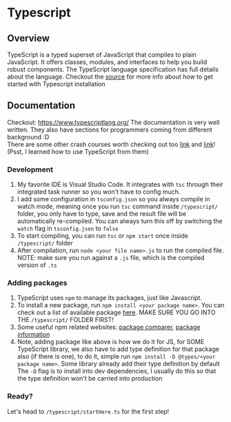 # Typescript

## Overview
TypeScript is a typed superset of JavaScript that compiles to plain JavaScript. It offers classes, modules, and interfaces to help you build robust components. The TypeScript language specification has full details about the language. Checkout the [source](https://code.visualstudio.com/docs/typescript/typescript-compiling) for more info about how to get started with Typescript installation

## **Documentation**
Checkout: https://www.typescriptlang.org/ The documentation is very well written. They also have sections for programmers coming from different background :D
<br>
There are some other crash courses worth checking out too [link](https://www.youtube.com/watch?v=ahCwqrYpIuM) and [link](https://www.youtube.com/watch?v=WBPrJSw7yQA)! (Psst, I learned how to use TypeScript from them)

### **Development**
1. My favorite IDE is Visual Studio Code. It integrates with `tsc` through their integrated task runner so you won't have to config much.
2. I add some configuration in `tsconfig.json` so you always compile in watch mode, meaning once you run `tsc` command inside `/typescript/` folder, you only have to type, save and the result file will be automatically re-compiled. You can always turn this off by switching the `watch` flag in `tsconfig.json` to `false`
3. To start compiling, you can run `tsc` or `npm start` once inside `/typescript/` folder
4. After compilation, run `node <your file name>.js` to run the compiled file. NOTE: make sure you run against a `.js` file, which is the compiled version of `.ts`

### **Adding packages**
1. TypeScript uses `npm` to manage its packages, just like Javascript.
2. To install a new package, run `npm install <your package name>`. You can check out a list of available package [here](https://www.npmjs.com/). MAKE SURE YOU GO INTO THE `/typescript/` FOLDER FIRST!
3. Some useful npm related websites: [package comparer](https://www.npmtrends.com/), [package information](https://bundlephobia.com/)
4. Note, adding package like above is how we do it for JS, for SOME TypeScript library, we also have to add type definition for that package also (if there is one), to do it, simple run `npm install -D @types/<your package name>`. Some library already add their type definition by default
The `-D` flag is to install into dev dependencies, I usually do this so that the type definition won't be carried into production

### **Ready?**
Let's head to `/typescript/startHere.ts` for the first step!